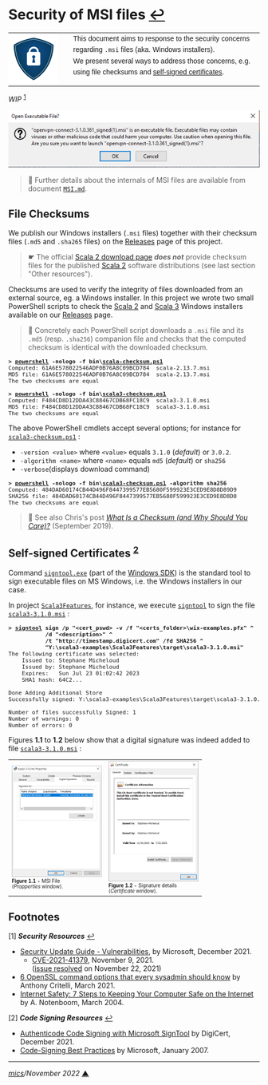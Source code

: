 # <span id="top">Security of MSI files</span> <span style="size:30%;"><a href="README.md">↩</a></span>

<table style="font-family:Helvetica,Arial;font-size:14px;line-height:1.6;">
  <tr>
  <td style="border:0;padding:0 10px 0 0;min-width:120px;"><a href="https://en.wikipedia.org/wiki/Self-signed_certificate/" rel="external"><img src="images/security.png" width="100" alt="Security"/></a></td>
  <td style="border:0;padding:0;vertical-align:text-top;">This document aims to response to the security concerns regarding <code>.msi</code> files (aka. Windows installers).<br/>We present several ways to address those concerns, e.g. using file checksums and <a href="https://en.wikipedia.org/wiki/Self-signed_certificate/" rel="external">self-signed certificates</a>.
  </td>
  </tr>
</table>

*WIP* <sup id="anchor_01"><a href="#footnote_01">1</a></sup>

<img src="images/Open_Executable_File.png" />

> **:mag_right:** Further details about the internals of MSI files are available from document [`MSI.md`](./MSI.md).

## <span id="checksums">File Checksums</span>

We publish our Windows installers (`.msi` files) together with their checksum files (`.md5` and `.sha265` files) on the [Releases](https://github.com/michelou/wix-examples/releases) page of this project.

> **&#9755;** The official [Scala 2 download page](https://www.scala-lang.org/download/scala2.html) ***does not*** provide checksum files for the published [Scala 2][scala2] software distributions (see last section "Other resources"). 

Checksums are used to verify the integrity of files downloaded from an external source, eg. a Windows installer. In this project we wrote two small PowerShell scripts to check the [Scala 2][scala2] and [Scala 3][scala3] Windows installers available on our [Releases](https://github.com/michelou/wix-examples/releases) page.

> **:mag_right:** Concretely each PowerShell script downloads a `.msi` file and its `.md5` (resp. `.sha256`) companion file and checks that the computed checksum is identical with the downloaded checksum.

<pre style="margin:0 4em 0 0;font-size:80%;">
<b>&gt; <a href="https://docs.microsoft.com/en-us/powershell/module/microsoft.powershell.core/about/about_powershell_exe?view=powershell-5.1" rel="external">powershell</a> -nologo -f bin\<a href="bin/scala-checksum.ps1">scala-checksum.ps1</a></b>
Computed: 61A6E578022546ADF0B76A8C09BCD784  scala-2.13.7.msi
MD5 file: 61A6E578022546ADF0B76A8C09BCD784  scala-2.13.7.msi
The two checksums are equal
&nbsp;
<b>&gt; <a href="https://docs.microsoft.com/en-us/powershell/module/microsoft.powershell.core/about/about_powershell_exe?view=powershell-5.1">powershell</a> -nologo -f bin\<a href="bin/scala3-checksum.ps1">scala3-checksum.ps1</a></b>
Computed: F484CD8D12DDA43C88467CDB68FC18C9  scala3-3.1.0.msi
MD5 file: F484CD8D12DDA43C88467CDB68FC18C9  scala3-3.1.0.msi
The two checksums are equal
</pre>

The above PowerShell cmdlets accept several options; for instance for [`scala3-checksum.ps1`](bin/scala3-checksum.ps1) :
- `-version <value>` where `<value>` equals `3.1.0` (*default*) or `3.0.2`.
- `-algorithm <name>` where `<name>` equals `md5` (*default*) or `sha256`
- `-verbose`(displays download command)

<pre style="margin:0 4em 0 0;font-size:80%;">
<b>&gt; <a href="https://docs.microsoft.com/en-us/powershell/module/microsoft.powershell.core/about/about_powershell_exe?view=powershell-5.1">powershell</a> -nologo -f bin\<a href="bin/scala3-checksum.ps1">scala3-checksum.ps1</a> -algorithm sha256</b>
Computed: 484DAD60174CB44D496F8447399577EB5680F599923E3CED9E8D8D89D9254329  scala3-3.1.0.msi
SHA256 file: 484DAD60174CB44D496F8447399577EB5680F599923E3CED9E8D8D89D9254329  scala3-3.1.0.msi
The two checksums are equal
</pre>

> **:mag_right:** See also Chris's post [*What Is a Checksum (and Why Should You Care)?*][resource_hoffman] (September 2019).

## <span id="certificates">Self-signed Certificates</span> <sup id="anchor_02"><a href="#footnote_02">2</a></sup>

Command [`signtool.exe`][signtool_cmd] (part of the <a href="https://developer.microsoft.com/en-us/windows/downloads/windows-sdk/">Windows SDK</a>) is the standard tool to sign executable files on MS Windows, i.e. the  Windows installers in our case.

In project [`Scala3Features`](./scala3-examples/Scala3Features/), for instance, we execute [`signtool`][signtool_cmd] to sign the file [`scala3-3.1.0.msi`](https://github.com/michelou/wix-examples/releases/tag/scala3-3.1.0.msi) :

<pre style="font-size:80%;">
<b>&gt; <a href="https://docs.microsoft.com/en-us/windows/win32/seccrypto/signtool">signtool</a> sign /p "&lt;cert_pswd&gt; -v /f "&lt;certs_folder&gt;\wix-examples.pfx" ^
           /d "&lt;description&gt;" ^
           /t "http://timestamp.digicert.com" /fd SHA256 ^
           "Y:\scala3-examples\Scala3Features\target\scala3-3.1.0.msi"</b>
The following certificate was selected:
    Issued to: Stephane Micheloud
    Issued by: Stephane Micheloud
    Expires:   Sun Jul 23 01:02:42 2023
    SHA1 hash: 64C2...

Done Adding Additional Store
Successfully signed: Y:\scala3-examples\Scala3Features\target\scala3-3.1.0.msi

Number of files successfully Signed: 1
Number of warnings: 0
Number of errors: 0
</pre>

Figures **1.1** to **1.2** below show that a digital signature was indeed added to file [`scala3-3.1.0.msi`](https://github.com/michelou/wix-examples/releases/tag/scala3-3.1.0.msi) :

<table>
<tr>
<td>
  <a href="images/scala3-3.1.0.msi_Properties.png">
  <img style="max-width:180px;" src="images/scala3-3.1.0.msi_Properties.png" alt="Properties" />
  </a>
  <div style="font-size:70%;"><b>Figure 1.1 -</b> MSI File<br>(<i>Propperties</i> window).
  </div>
</td>
<td>
  <a href="images/scala3-3.1.0.msi_Certificate.png">
  <img style="max-width:180px;" src="images/scala3-3.1.0.msi_Certificate.png" alt="Certificate" />
  </a>
  <div style="font-size:70%;"><b>Figure 1.2 -</b> Signature details<br>(<i>Certificate</i> window).
  </div>
</td>
</tr>
</table>

## <span id="footnotes">Footnotes</span>

<span id="footnote_01">[1]</span> ***Security Resources*** [↩](#anchor_01)

- [Security Update Guide - Vulnerabilities][resource_microsoft], by Microsoft, December 2021.
  - [CVE-2021-41379](https://msrc.microsoft.com/update-guide/vulnerability/CVE-2021-41379), November 9, 2021.<br/>([issue resolved](https://docs.microsoft.com/en-us/windows/release-health/resolved-issues-windows-10-21h2#2759msgdesc) on November 22, 2021)
- [6 OpenSSL command options that every sysadmin should know][resource_critelli] by Anthony Critelli, March 2021.
- [Internet Safety: 7 Steps to Keeping Your Computer Safe on the Internet][resource_notenboom] by A. Notenboom, March 2004.

<span id="footnote_02">[2]</span> ***Code Signing Resources*** [↩](#anchor_02)

- [Authenticode Code Signing with Microsoft SignTool][resource_digicert] by DigiCert, December 2021.
- [Code-Signing Best Practices][resource_microsoft] by Microsoft, January 2007.

***

*[mics](https://lampwww.epfl.ch/~michelou/)/November 2022* [**&#9650;**](#top)
<span id="bottom">&nbsp;</span>

<!-- link refs -->

[resource_critelli]: https://www.redhat.com/sysadmin/6-openssl-commands
[resource_digicert]: https://www.digicert.com/kb/code-signing/signcode-signtool-command-line.htm
[resource_hoffman]: https://www.howtogeek.com/363735/what-is-a-checksum-and-why-should-you-care/
[resource_microsoft]: https://docs.microsoft.com/en-us/previous-versions/windows/hardware/design/dn653556(v=vs.85)
[resource_notenboom]: https://askleo.com/internet_safety_7_steps_to_keeping_your_computer_safe_on_the_internet/
[resource_microsoft]: https://msrc.microsoft.com/update-guide/vulnerability
[aaaa]: https://docs.microsoft.com/en-us/powershell/module/pki/new-selfsignedcertificate?view=windowsserver2019-ps
[msiexec_cmd]: https://docs.microsoft.com/en-us/windows-server/administration/windows-commands/msiexec
[scala2]: https://www.scala-lang.org/
[scala3]: https://dotty.epfl.ch
[signtool_cmd]: https://docs.microsoft.com/en-us/windows/win32/seccrypto/signtool
